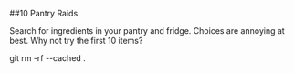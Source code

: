 ##10 Pantry Raids  

Search for ingredients in your pantry and fridge.
Choices are annoying at best. Why not try the first 10 items? 

git rm -rf --cached .